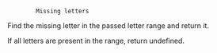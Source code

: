             Missing letters
Find the missing letter in the passed letter range and return it.

If all letters are present in the range, return undefined.